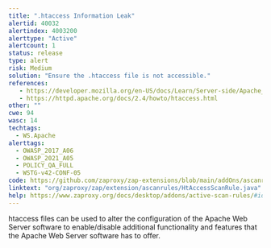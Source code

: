 ```yaml
---
title: ".htaccess Information Leak"
alertid: 40032
alertindex: 4003200
alerttype: "Active"
alertcount: 1
status: release
type: alert
risk: Medium
solution: "Ensure the .htaccess file is not accessible."
references:
   - https://developer.mozilla.org/en-US/docs/Learn/Server-side/Apache_Configuration_htaccess
   - https://httpd.apache.org/docs/2.4/howto/htaccess.html
other: ""
cwe: 94
wasc: 14
techtags: 
  - WS.Apache
alerttags: 
  - OWASP_2017_A06
  - OWASP_2021_A05
  - POLICY_QA_FULL
  - WSTG-v42-CONF-05
code: https://github.com/zaproxy/zap-extensions/blob/main/addOns/ascanrules/src/main/java/org/zaproxy/zap/extension/ascanrules/HtAccessScanRule.java
linktext: "org/zaproxy/zap/extension/ascanrules/HtAccessScanRule.java"
help: https://www.zaproxy.org/docs/desktop/addons/active-scan-rules/#id-40032
---
```

htaccess files can be used to alter the configuration of the Apache Web Server software to enable/disable additional functionality and features that the Apache Web Server software has to offer.
